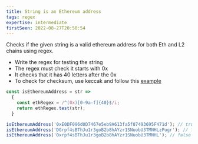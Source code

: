 ```yaml
---
title: String is an Ethereum address
tags: regex
expertise: intermediate
firstSeen: 2022-08-27T20:50:54
---
```


Checks if the given string is a valid ethereum address for both Eth and L2 chains using regex.

- Write the regex for testing the string
- The regex must check it starts with 0x
- It checks that it has 40 letters after the 0x
- To check for checksum, use keccak and follow this [example](https://github.com/miguelmota/ethereum-checksum-address/blob/master/index.js)

```js
const isEthereumAddress = str =>
  {
    const ethRegex = /^(0x)[0-9a-f]{40}$/i;
    return ethRegex.test(str);
  }
```

```js
isEthereumAddress('0xE0DF096d0D7467e5eb9A613fa5f87493695F471d'); // true
isEthereumAddress('DGrpf4sBThJu1r3goB2b8hAYzr1SNuobU3TMNHLzPugr'); // false
isEthereumAddress('0xrpf4sBThJu1r3goB2b8hAYzr1SNuobU3TMNHL'); // false
```
